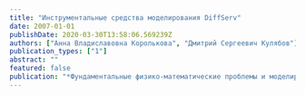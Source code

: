 ```yaml
---
title: "Инструментальные средства моделирования DiffServ"
date: 2007-01-01
publishDate: 2020-03-30T13:58:06.569239Z
authors: ["Анна Владиславовна Королькова", "Дмитрий Сергеевич Кулябов"]
publication_types: ["1"]
abstract: ""
featured: false
publication: "*Фундаментальные физико-математические проблемы и моделирование технико-технологических систем. Ежегодный сборник научных трудов*"
---
```


